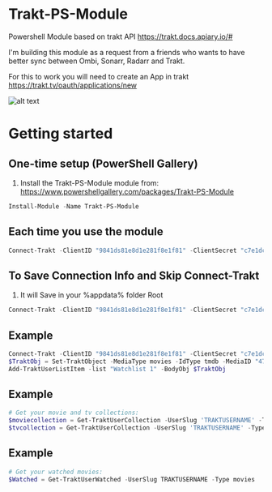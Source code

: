 # Trakt-PS-Module

Powershell Module based on trakt API
https://trakt.docs.apiary.io/#

I'm building this module as a request from a friends who wants to have better sync between
Ombi, Sonarr, Radarr and Trakt.

For this to work you will need to create an App in trakt
https://trakt.tv/oauth/applications/new

![alt text](https://i.imgur.com/WqLm1aP.png)

# Getting started
## One-time setup (PowerShell Gallery)
1. Install the Trakt-PS-Module module from: https://www.powershellgallery.com/packages/Trakt-PS-Module
```PowerShell
Install-Module -Name Trakt-PS-Module
```
## Each time you use the module
```PowerShell
Connect-Trakt -ClientID "9841ds81e8d1e281f8e1f81" -ClientSecret "c7e1dce1d9f29e4fdd9e1f9e1f9e1f9e1f9e1f"
```
## To Save Connection Info and Skip Connect-Trakt
1. It will Save in your %appdata% folder Root
```PowerShell
Connect-Trakt -ClientID "9841ds81e8d1e281f8e1f81" -ClientSecret "c7e1dce1d9f29e4fdd9e1f9e1f9e1f9e1f9e1f" -Save $true
```

## Example
```PowerShell
Connect-Trakt -ClientID "9841ds81e8d1e281f8e1f81" -ClientSecret "c7e1dce1d9f29e4fdd9e1f9e1f9e1f9e1f9e1f"
$TraktObj = Set-TraktObject -MediaType movies -IdType tmdb -MediaID "479455"
Add-TraktUserListItem -list "Watchlist 1" -BodyObj $TraktObj
```

## Example
```PowerShell
# Get your movie and tv collections:
$moviecollection = Get-TraktUserCollection -UserSlug 'TRAKTUSERNAME' -Type movies
$tvcollection = Get-TraktUserCollection -UserSlug 'TRAKTUSERNAME' -Type shows
```
## Example
```PowerShell
# Get your watched movies:
$Watched = Get-TraktUserWatched -UserSlug TRAKTUSERNAME -Type movies
```


